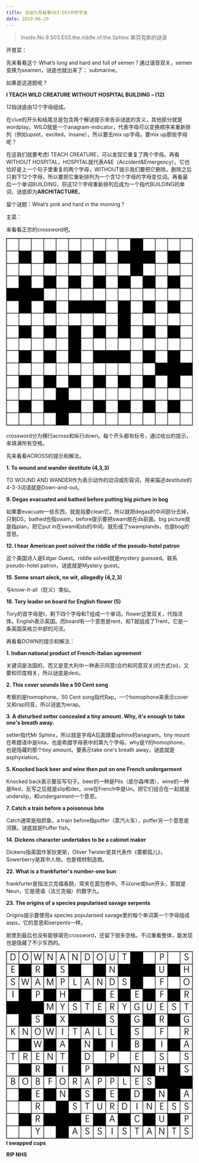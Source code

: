 ```yaml
---
title: 谈谈九号秘事S03.E03中的字谜
date: 2019-06-29
---
```


>Inside.No.9.S03.E03.the.riddle.of.the.Sphinx
>斯芬克斯的谜语

开胃菜：

先来看看这个 What’s long and hard and full of semen？通过谐音双关，semen变换为seamen，谜底也就出来了： submarine。

如果是这道题呢？

**I TEACH WILD CREATURE WITHOUT HOSPITAL BUILDING – (12)**

12指谜底由12个字母组成。  

在clue的开头和结尾总是包含两个解谜提示来告诉谜底的含义，其他部分就是wordplay。WILD就是一个anagram-indicator，代表字母可以变换顺序来重新排列（例如upset，excited，insane），所以要去mix up字母。要mix up那些字母呢？

在这我们就要考虑I TEACH CREATURE，可以发现它重复了两个字母。再看WITHOUT HOSPITAL，HOSPITAL就代表A&E（Accident&Emergency）。它也恰好是上一个句子里重复的两个字母，WITHOUT提示我们要把它删除。删除之后只剩下12个字母，所以要把它重新排列为一个含12个字母的字母变位词。再看最后一个单词BUILDING，将这12个字母重新排列后成为一个指代BUILDING的单词，谜底即为**ARCHITACTURE**。

留个谜题：What’s pink and hard in the morning？

主菜：

来看看正宗的crossword吧。

![](/images/empty-crossword.png)

crossword分为横行across和纵行down。每个开头都有标号，通过给出的提示，来填满所有空格。

先来看看ACROSS的提示和解法。

**1. To wound and wander destitute (4,3,3)**

TO WOUND AND WANDER作为表示动作的动词或形容词，用来描述destitute的4-3-3词语就是Down-and-out。

**9. Degas evacuated and bathed before putting big picture in bog**

如果要evacuate一些东西，就是指要clean它。所以就把degas的中间部分去掉，只剩DS，bathed也指swam，before提示要把swam放在ds前面。big picture就是指plan，把它put in在swam和ds的中间，就形成了swamplands，也是bog的意思。

**12. I hear American poet solved the riddle of the pseudo-hotel patron**

这个美国诗人是Edgar Guest。riddle solved就是mystery guessed。联系pseudo-hotel patron，谜底就是Mystery guest。

**15. Some smart aleck, no wit, allegedly (4,2,3)**

与know-it-all（贬义）类似。

**18. Tory leader on board for English flower (5)**

Tory的首字母是t，剩下四个字母和T组成一个单词。flower这里双关，代指流体。English表示英国。而board有一个意思是rent，和T就组成了Trent，它是一条英国英格兰中部的河流。

再看看DOWN的提示和解法：

**1. Indian national product of French-Italian agreement**

关键词是法国的，而又是意大利中一种表示同意(合约和同意双关)的方式(si)，又要和印度相关，所以谜底是desi。

**2. This cover sounds like a 50 Cent song**

考察的是homophone。50 Cent song指代Rap，一个homophone来表示cover又和rap同音，所以谜底为wrap。

**3. A disturbed setter concealed a tiny amount. Why, it's enough to take one's breath away.**

setter指代Mr Sphinx，所以就是字母A后面跟着sphinx的anagram。tiny mount在希腊语中是Iota，也是希腊字母表中的第九个字母。why是Y的homophone，也是隐藏的那个tiny amount。要表示take one's breath away，谜底就是asphyxiation。

**5. Knocked back beer and wine then put on one French undergarment**

Knocked back表示要反写句子。beer的一种是Pils（皮尔森啤酒），wine的一种是Red，反写之后就是slip和der。one在French中是Un。把它们组合在一起就是underslip，和undergarment一个意思。

**7. Catch a train before a poisonous bite**

Catch通常是指抓鱼，a train before指puffer（蒸汽火车），puffer另一个意思是河豚。谜底就是Puffer fish。

**14. Dickens character undertakes to be a cabinet maker**

Dickens指英国作家狄更斯，Oliver Twister是其代表作《雾都孤儿》，Sowerberry是其中人物，也是棺材制造商。

**22. What is a frankfurter's number-one bun**

frankfurter是指法兰克福香肠，常夹在面包卷中。不以one或bun开头，那就是Neun，它是德语（法兰克福）的数字九。

**23. The origins of a species popularised savage serpents**

Origins提示要使用a species popularised savage里的每个单词第一个字母组成asps，它的意思和serpents一样。

剧里到最后也没有能够填完crossword，还留下很多空格。不过重看整体，能发现也是隐藏了不少东西的。

![](/images/full-crossword.png)
**I swapped cups**

**RIP NHS**
